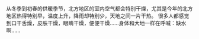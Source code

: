 从冬季到初春的供暖季节，北方地区的室内空气都会特别干燥，尤其是今年的北方地区热得特别早，温度上升，降雨却特别少，天地之间一片干热。
很多人都感觉到口干舌燥，皮肤干燥，眼睛干燥，便便干燥……身体和大地一样在呼喊：缺水啊……